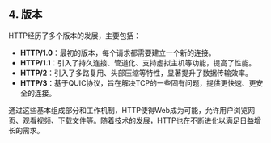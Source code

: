 ## **4. 版本**

HTTP经历了多个版本的发展，主要包括：

- **HTTP/1.0**：最初的版本，每个请求都需要建立一个新的连接。
- **HTTP/1.1**：引入了持久连接、管道化、支持虚拟主机等功能，提高了性能。
- **HTTP/2**：引入了多路复用、头部压缩等特性，显著提升了数据传输效率。
- **HTTP/3**：基于QUIC协议，旨在解决TCP的一些固有问题，提供更快速、更安全的连接。

通过这些基本组成部分和工作机制，HTTP使得Web成为可能，允许用户浏览网页、观看视频、下载文件等。随着技术的发展，HTTP也在不断进化以满足日益增长的需求。